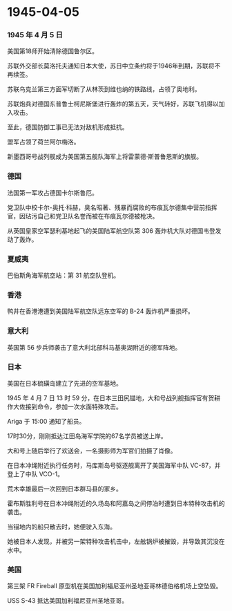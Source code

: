 # 1945-04-05

### 1945 年 4 月 5 日

美国第18师开始清除德国鲁尔区。

苏联外交部长莫洛托夫通知日本大使，苏日中立条约将于1946年到期，苏联将不再续签。

苏联乌克兰第三方面军切断了从林茨到维也纳的铁路线，占领了奥地利。

苏联炮兵对德国东普鲁士柯尼斯堡进行轰炸的第五天，天气转好，苏联飞机得以加入攻击。

至此，德国防御工事已无法对敌机形成抵抗。

盟军占领了荷兰阿尔梅洛。

新墨西哥号战列舰成为美国第五舰队海军上将雷蒙德·斯普鲁恩斯的旗舰。

### 德国

法国第一军攻占德国卡尔斯鲁厄。

党卫队中校卡尔-奥托·科赫，臭名昭著、残暴而腐败的布痕瓦尔德集中营前指挥官，因玷污自己和党卫队名誉而被在布痕瓦尔德被枪决。

从英国皇家空军瑟利基地起飞的美国陆军航空队第 306
轰炸机大队对德国韦登发动了轰炸。

### 夏威夷

巴伯斯角海军航空站：第 31 航空队登机。

### 香港

鸭井在香港港遭到美国陆军航空队远东空军的 B-24 轰炸机严重损坏。

### 意大利

英国第 56 步兵师袭击了意大利北部科马基奥湖附近的德军阵地。

### 日本

美国在日本硫磺岛建立了先进的空军基地。

1945 年 4 月 7 日 13 时 59
分，在日本三田尻锚地，大和号战列舰指挥官有贺耕作大佐接到命令，参加一次水面特殊攻击。

Ariga 于 15:00 通知了船员。

17时30分，刚刚抵达江田岛海军学院的67名学员被送上岸。

大和号上随后举行了欢送会，一名摄影师为军官们拍摄了肖像。

在日本冲绳附近执行任务时，马库斯岛号驱逐舰离开了美国海军中队
VC-87，并登上了中队 VCO-1。

荒木幸雄最后一次回到日本群马县的家乡。

霍布斯胜利号在日本冲绳附近的久场岛和阿嘉岛之间停泊时遭到日本特种攻击机的袭击。

当锚地内的船只散去时，她便驶入东海。

她被日本人发现，并被另一架特种攻击机击中，左舷锅炉被摧毁，并导致其沉没在水中。

### 美国

第三架 FR Fireball
原型机在美国加利福尼亚州圣地亚哥林德伯格机场上空坠毁。

USS S-43 抵达美国加利福尼亚州圣地亚哥。